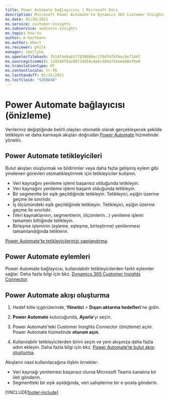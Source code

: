 ```yaml
---
title: Power Automate bağlayıcısı | Microsoft Docs
description: Microsoft Power Automate'te Dynamics 365 Customer Insights'tan akışlar oluşturun.
ms.date: 01/20/2021
ms.service: customer-insights
ms.subservice: audience-insights
ms.topic: how-to
author: m-hartmann
ms.author: mhart
ms.reviewer: philk
manager: shellyha
ms.openlocfilehash: fb1df4e9ab1f78300b8ec1f8dfdfbfbac0e71447
ms.sourcegitcommit: 139548f8a2d0f24d54c4a6c404a743eeeb8ef8e0
ms.translationtype: HT
ms.contentlocale: tr-TR
ms.lasthandoff: 02/15/2021
ms.locfileid: "5268848"
---
```

# <a name="power-automate-connector-preview"></a>Power Automate bağlayıcısı (önizleme)

Verileriniz değiştiğinde belirli olayları otomatik olarak gerçekleşecek şekilde tetikleyin ve daha karmaşık akışları doğrudan [Power Automate](https://flow.microsoft.com/) hizmetinde yönetin.

## <a name="power-automate-triggers"></a>Power Automate tetikleyicileri

Bulut akışları oluşturmak ve bildirimler veya daha fazla gelişmiş eylem gibi yinelenen görevleri otomatikleştirmek için tetikleyiciler kullanın. 

- Veri kaynağını yenileme işlemi başarısız olduğunda tetikleyin. 
- Veri kaynağını yenileme işlemi başarılı olduğunda tetikleyin.
- Bir segmentte bir eşik geçildiğinde tetikleyin. Tetikleyici, eşiğin üzerine geçme ile sınırlıdır.
- İş ölçümündeki eşik geçildiğinde tetikleyin. Tetikleyici, eşiğin üzerine geçme ile sınırlıdır.
- (Veri kaynaklarının, segmentlerin, ölçümlerin...) yenileme işlemi tamamen bittiğinde tetikleyin.
- Birleşme işleminin (eşleme, eşleşme, birleştirme) yenilenmesi tamamlandığında tetiklenir.

[Power Automate'te tetikleyicilerinizi yapılandırma](https://flow.microsoft.com/connectors/shared_customerinsights/dynamics-365-customer-insights-connector/).

## <a name="power-automate-actions"></a>Power Automate eylemleri
Power Automate bağlayıcısı, kullanılabilir tetikleyicilerden farklı eylemler sağlar. Daha fazla bilgi için bkz. [Dynamics 365 Customer Insights Connector](https://docs.microsoft.com/connectors/customerinsights/).

## <a name="create-a-power-automate-flow"></a>Power Automate akışı oluşturma

1. Hedef kitle içgörülerinde, **Yönetici** > **Dışarı aktarma hedefleri**'ne gidin.

1. **Power Automate** kutucuğunda, **Ayarla**'yı seçin.

1. Power Automate'teki Customer Insights Connector (önizleme) açılır. Power Automate hizmetinde **oturum açın**.

1. Kullanılabilir tetikleyicilerden birini seçin ve yeni akışınıza daha fazla adım ekleyin. Daha fazla bilgi için bkz. [Power Automate'te bulut akışı oluşturma](https://docs.microsoft.com/power-automate/get-started-logic-flow).

Akışların nasıl kullanılacağına ilişkin örnekler: 
- Veri kaynağı yenilemesi başarısız olursa Microsoft Teams kanalına bir ileti gönderin. 
- Segmentteki bir eşik aşıldığında, veri sahiplerine bir e-posta gönderin.



[!INCLUDE[footer-include](../includes/footer-banner.md)]